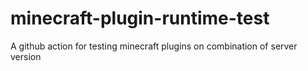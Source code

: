 # minecraft-plugin-runtime-test
A github action for testing minecraft plugins on combination of server version
